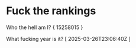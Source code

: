 # Fuck the rankings

Who the hell am I?
{ 15258015 }

What fucking year is it?
[ 2025-03-26T23:06:40Z ]
